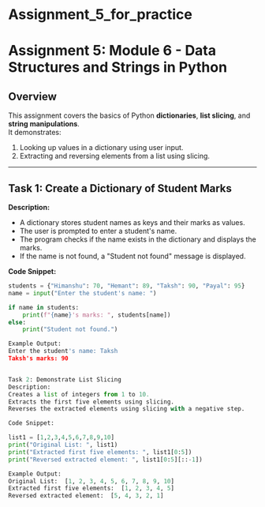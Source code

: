 # Assignment_5_for_practice

# Assignment 5: Module 6 - Data Structures and Strings in Python

## Overview
This assignment covers the basics of Python **dictionaries**, **list slicing**, and **string manipulations**.  
It demonstrates:
1. Looking up values in a dictionary using user input.
2. Extracting and reversing elements from a list using slicing.

---

## Task 1: Create a Dictionary of Student Marks

**Description:**  
- A dictionary stores student names as keys and their marks as values.
- The user is prompted to enter a student's name.
- The program checks if the name exists in the dictionary and displays the marks.
- If the name is not found, a "Student not found" message is displayed.

**Code Snippet:**
```python
students = {"Himanshu": 70, "Hemant": 89, "Taksh": 90, "Payal": 95}
name = input("Enter the student's name: ")

if name in students:
    print(f"{name}'s marks: ", students[name])
else:
    print("Student not found.")

Example Output:
Enter the student's name: Taksh
Taksh's marks: 90


Task 2: Demonstrate List Slicing
Description:
Creates a list of integers from 1 to 10.
Extracts the first five elements using slicing.
Reverses the extracted elements using slicing with a negative step.

Code Snippet:

list1 = [1,2,3,4,5,6,7,8,9,10]
print("Original List: ", list1)
print("Extracted first five elements: ", list1[0:5])
print("Reversed extracted element: ", list1[0:5][::-1])

Example Output:
Original List:  [1, 2, 3, 4, 5, 6, 7, 8, 9, 10]
Extracted first five elements:  [1, 2, 3, 4, 5]
Reversed extracted element:  [5, 4, 3, 2, 1]


